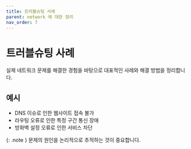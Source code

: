 ```yaml
---
title: 트러블슈팅 사례
parent: network 에 대한 정리
nav_order: 7
---
```


# 트러블슈팅 사례

실제 네트워크 문제를 해결한 경험을 바탕으로 대표적인 사례와 해결 방법을 정리합니다.

## 예시
- DNS 이슈로 인한 웹사이트 접속 불가
- 라우팅 오류로 인한 특정 구간 통신 장애
- 방화벽 설정 오류로 인한 서비스 차단

{: .note }
문제의 원인을 논리적으로 추적하는 것이 중요합니다.
